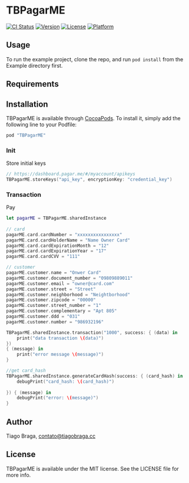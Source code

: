 # TBPagarME

[![CI Status](http://img.shields.io/travis/tiagobsbraga/TBPagarME.svg?style=flat&branch=master)](https://travis-ci.org/tiagobsbraga/TBPagarME)
[![Version](https://img.shields.io/cocoapods/v/TBPagarME.svg?style=flat)](http://cocoapods.org/pods/TBPagarME)
[![License](https://img.shields.io/cocoapods/l/TBPagarME.svg?style=flat)](http://cocoapods.org/pods/TBPagarME)
[![Platform](https://img.shields.io/cocoapods/p/TBPagarME.svg?style=flat)](http://cocoapods.org/pods/TBPagarME)

## Usage

To run the example project, clone the repo, and run `pod install` from the Example directory first.

## Requirements

## Installation

TBPagarME is available through [CocoaPods](http://cocoapods.org). To install
it, simply add the following line to your Podfile:

```ruby
pod "TBPagarME"
```

### Init

Store initial keys

```swift
// https://dashboard.pagar.me/#/myaccount/apikeys
TBPagarME.storeKeys("api_key", encryptionKey: "credential_key")
```

### Transaction

Pay

```swift
let pagarME = TBPagarME.sharedInstance
        
// card
pagarME.card.cardNumber = "xxxxxxxxxxxxxxxx"
pagarME.card.cardHolderName = "Name Owner Card"
pagarME.card.cardExpirationMonth = "12"
pagarME.card.cardExpirationYear = "17"
pagarME.card.cardCVV = "111"

// customer
pagarME.customer.name = "Onwer Card"
pagarME.customer.document_number = "09809889011"
pagarME.customer.email = "owner@card.com"
pagarME.customer.street = "Street"
pagarME.customer.neighborhood = "Neightborhood"
pagarME.customer.zipcode = "00000"
pagarME.customer.street_number = "1"
pagarME.customer.complementary = "Apt 805"
pagarME.customer.ddd = "031"
pagarME.customer.number = "986932196"

TBPagarME.sharedInstance.transaction("1000", success: { (data) in
    print("data transaction \(data)")
})
{ (message) in
    print("error message \(message)")
}

//get card_hash
TBPagarME.sharedInstance.generateCardHash(success: { (card_hash) in
    debugPrint("card_hash: \(card_hash)")
    
}) { (message) in
    debugPrint("error: \(message)")
}

```

## Author

Tiago Braga, contato@tiagobraga.cc

## License

TBPagarME is available under the MIT license. See the LICENSE file for more info.
